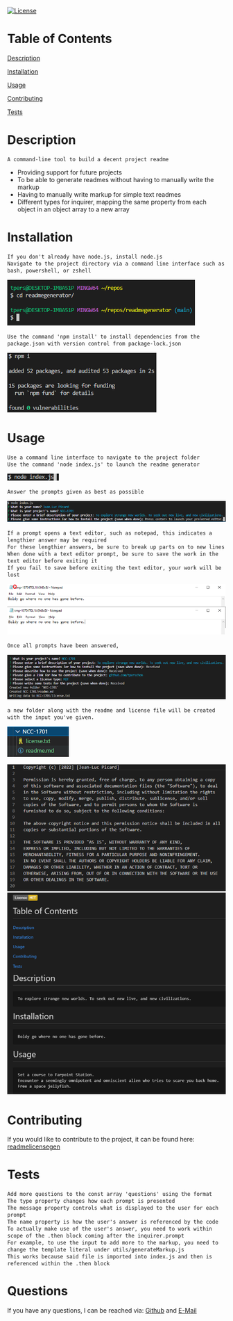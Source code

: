 
[![License](https://img.shields.io/badge/License-MIT-yellow.svg)](https://opensource.org/licenses/MIT)

# Table of Contents

[Description](#Description)

[Installation](#Installation)

[Usage](#Usage)

[Contributing](#Contributing)

[Tests](#Tests)

# Description
```
A command-line tool to build a decent project readme
```
- Providing support for future projects
- To be able to generate readmes without having to manually write the markup
- Having to manually write markup for simple text readmes
- Different types for inquirer, mapping the same property from each object in an object array to a new array
# Installation
```
If you don't already have node.js, install node.js
Navigate to the project directory via a command line interface such as bash, powershell, or zshell
```
![Navigating to project folder](./images/changedirectory.png)
```
Use the command 'npm install' to install dependencies from the package.json with version control from package-lock.json
```
![Installing via 'npm i'](./images/install.png)
# Usage
```
Use a command line interface to navigate to the project folder
Use the command 'node index.js' to launch the readme generator
```
![Using 'node' command to initialize the app](./images/node.png)
```
Answer the prompts given as best as possible
```
![Answering the prompts](./images/prompt123.png)
```
If a prompt opens a text editor, such as notepad, this indicates a lengthier answer may be required
For these lengthier answers, be sure to break up parts on to new lines
When done with a text editor prompt, be sure to save the work in the text editor before exiting it
If you fail to save before exiting the text editor, your work will be lost
```
![Answering an editor prompt](./images/prompt4.png)
```
Once all prompts have been answered,
```
![All prompts are answered](./images/allanswered.png)
```
a new folder along with the readme and license file will be created with the input you've given.
```
![File structure of generated files](./images/filestructure.png)

![License chosen by user](./images/license.png)
![Readme generated by app](./images/readme.png)
# Contributing
If you would like to contribute to the project, it can be found here: [readmelicensegen](github.com/tperschon/readmegenerator)
# Tests
```
Add more questions to the const array 'questions' using the format
The type property changes how each prompt is presented
The message property controls what is displayed to the user for each prompt
The name property is how the user's answer is referenced by the code
To actually make use of the user's answer, you need to work within scope of the .then block coming after the inquirer.prompt
For example, to use the input to add more to the markup, you need to change the template literal under utils/generateMarkup.js
This works because said file is imported into index.js and then is referenced within the .then block
```
# Questions
If you have any questions, I can be reached via: [Github](github.com/tperschon) and [E-Mail](timperschon@gmail.com)